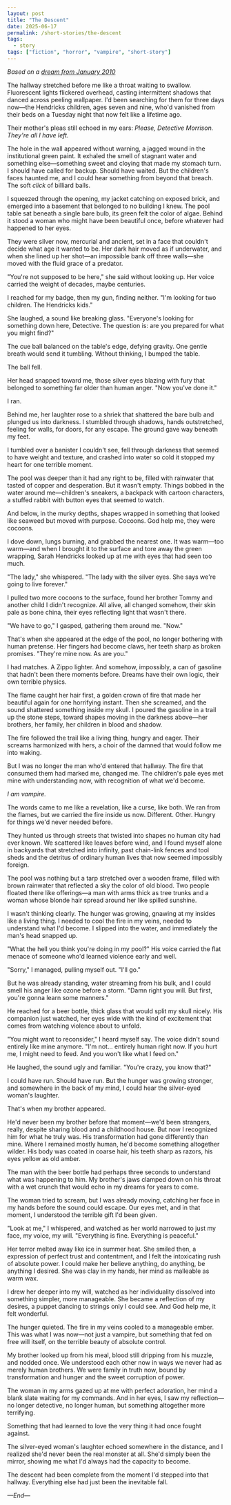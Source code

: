 ```yaml
---
layout: post
title: "The Descent"
date: 2025-06-17
permalink: /short-stories/the-descent
tags:
  - story
tags: ["fiction", "horror", "vampire", "short-story"]
---
```


*Based on a [dream from January 2010](/blog/vampire-dream)*

The hallway stretched before me like a throat waiting to swallow. Fluorescent lights flickered overhead, casting intermittent shadows that danced across peeling wallpaper. I'd been searching for them for three days now—the Hendricks children, ages seven and nine, who'd vanished from their beds on a Tuesday night that now felt like a lifetime ago.

Their mother's pleas still echoed in my ears: *Please, Detective Morrison. They're all I have left.*

The hole in the wall appeared without warning, a jagged wound in the institutional green paint. It exhaled the smell of stagnant water and something else—something sweet and cloying that made my stomach turn. I should have called for backup. Should have waited. But the children's faces haunted me, and I could hear something from beyond that breach. The soft *click* of billiard balls.

I squeezed through the opening, my jacket catching on exposed brick, and emerged into a basement that belonged to no building I knew. The pool table sat beneath a single bare bulb, its green felt the color of algae. Behind it stood a woman who might have been beautiful once, before whatever had happened to her eyes.

They were silver now, mercurial and ancient, set in a face that couldn't decide what age it wanted to be. Her dark hair moved as if underwater, and when she lined up her shot—an impossible bank off three walls—she moved with the fluid grace of a predator.

"You're not supposed to be here," she said without looking up. Her voice carried the weight of decades, maybe centuries.

I reached for my badge, then my gun, finding neither. "I'm looking for two children. The Hendricks kids."

She laughed, a sound like breaking glass. "Everyone's looking for something down here, Detective. The question is: are you prepared for what you might find?"

The cue ball balanced on the table's edge, defying gravity. One gentle breath would send it tumbling. Without thinking, I bumped the table.

The ball fell.

Her head snapped toward me, those silver eyes blazing with fury that belonged to something far older than human anger. "Now you've done it."

I ran.

Behind me, her laughter rose to a shriek that shattered the bare bulb and plunged us into darkness. I stumbled through shadows, hands outstretched, feeling for walls, for doors, for any escape. The ground gave way beneath my feet.

I tumbled over a banister I couldn't see, fell through darkness that seemed to have weight and texture, and crashed into water so cold it stopped my heart for one terrible moment.

The pool was deeper than it had any right to be, filled with rainwater that tasted of copper and desperation. But it wasn't empty. Things bobbed in the water around me—children's sneakers, a backpack with cartoon characters, a stuffed rabbit with button eyes that seemed to watch.

And below, in the murky depths, shapes wrapped in something that looked like seaweed but moved with purpose. Cocoons. God help me, they were cocoons.

I dove down, lungs burning, and grabbed the nearest one. It was warm—too warm—and when I brought it to the surface and tore away the green wrapping, Sarah Hendricks looked up at me with eyes that had seen too much.

"The lady," she whispered. "The lady with the silver eyes. She says we're going to live forever."

I pulled two more cocoons to the surface, found her brother Tommy and another child I didn't recognize. All alive, all changed somehow, their skin pale as bone china, their eyes reflecting light that wasn't there.

"We have to go," I gasped, gathering them around me. "Now."

That's when she appeared at the edge of the pool, no longer bothering with human pretense. Her fingers had become claws, her teeth sharp as broken promises. "They're mine now. As are you."

I had matches. A Zippo lighter. And somehow, impossibly, a can of gasoline that hadn't been there moments before. Dreams have their own logic, their own terrible physics.

The flame caught her hair first, a golden crown of fire that made her beautiful again for one horrifying instant. Then she screamed, and the sound shattered something inside my skull. I poured the gasoline in a trail up the stone steps, toward shapes moving in the darkness above—her brothers, her family, her children in blood and shadow.

The fire followed the trail like a living thing, hungry and eager. Their screams harmonized with hers, a choir of the damned that would follow me into waking.

But I was no longer the man who'd entered that hallway. The fire that consumed them had marked me, changed me. The children's pale eyes met mine with understanding now, with recognition of what we'd become.

*I am vampire.*

The words came to me like a revelation, like a curse, like both. We ran from the flames, but we carried the fire inside us now. Different. Other. Hungry for things we'd never needed before.

They hunted us through streets that twisted into shapes no human city had ever known. We scattered like leaves before wind, and I found myself alone in backyards that stretched into infinity, past chain-link fences and tool sheds and the detritus of ordinary human lives that now seemed impossibly foreign.

The pool was nothing but a tarp stretched over a wooden frame, filled with brown rainwater that reflected a sky the color of old blood. Two people floated there like offerings—a man with arms thick as tree trunks and a woman whose blonde hair spread around her like spilled sunshine.

I wasn't thinking clearly. The hunger was growing, gnawing at my insides like a living thing. I needed to cool the fire in my veins, needed to understand what I'd become. I slipped into the water, and immediately the man's head snapped up.

"What the hell you think you're doing in my pool?" His voice carried the flat menace of someone who'd learned violence early and well.

"Sorry," I managed, pulling myself out. "I'll go."

But he was already standing, water streaming from his bulk, and I could smell his anger like ozone before a storm. "Damn right you will. But first, you're gonna learn some manners."

He reached for a beer bottle, thick glass that would split my skull nicely. His companion just watched, her eyes wide with the kind of excitement that comes from watching violence about to unfold.

"You might want to reconsider," I heard myself say. The voice didn't sound entirely like mine anymore. "I'm not... entirely human right now. If you hurt me, I might need to feed. And you won't like what I feed on."

He laughed, the sound ugly and familiar. "You're crazy, you know that?"

I could have run. Should have run. But the hunger was growing stronger, and somewhere in the back of my mind, I could hear the silver-eyed woman's laughter.

That's when my brother appeared.

He'd never been my brother before that moment—we'd been strangers, really, despite sharing blood and a childhood house. But now I recognized him for what he truly was. His transformation had gone differently than mine. Where I remained mostly human, he'd become something altogether wilder. His body was coated in coarse hair, his teeth sharp as razors, his eyes yellow as old amber.

The man with the beer bottle had perhaps three seconds to understand what was happening to him. My brother's jaws clamped down on his throat with a wet crunch that would echo in my dreams for years to come.

The woman tried to scream, but I was already moving, catching her face in my hands before the sound could escape. Our eyes met, and in that moment, I understood the terrible gift I'd been given.

"Look at me," I whispered, and watched as her world narrowed to just my face, my voice, my will. "Everything is fine. Everything is peaceful."

Her terror melted away like ice in summer heat. She smiled then, a expression of perfect trust and contentment, and I felt the intoxicating rush of absolute power. I could make her believe anything, do anything, be anything I desired. She was clay in my hands, her mind as malleable as warm wax.

I drew her deeper into my will, watched as her individuality dissolved into something simpler, more manageable. She became a reflection of my desires, a puppet dancing to strings only I could see. And God help me, it felt wonderful.

The hunger quieted. The fire in my veins cooled to a manageable ember. This was what I was now—not just a vampire, but something that fed on free will itself, on the terrible beauty of absolute control.

My brother looked up from his meal, blood still dripping from his muzzle, and nodded once. We understood each other now in ways we never had as merely human brothers. We were family in truth now, bound by transformation and hunger and the sweet corruption of power.

The woman in my arms gazed up at me with perfect adoration, her mind a blank slate waiting for my commands. And in her eyes, I saw my reflection—no longer detective, no longer human, but something altogether more terrifying.

Something that had learned to love the very thing it had once fought against.

The silver-eyed woman's laughter echoed somewhere in the distance, and I realized she'd never been the real monster at all. She'd simply been the mirror, showing me what I'd always had the capacity to become.

The descent had been complete from the moment I'd stepped into that hallway. Everything else had just been the inevitable fall.

*—End—*
